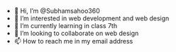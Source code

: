 - 👋 Hi, I’m @Subhamsahoo360
- 👀 I’m interested in web development and web design
- 🌱 I’m currently learning in class 7th
- 💞️ I’m looking to collaborate on web design
- 📫 How to reach me in my email address

<!---
Subhamsahoo360/Subhamsahoo360 is a ✨ special ✨ repository because its `README.md` (this file) appears on your GitHub profile.
You can click the Preview link to take a look at your changes.
--->
